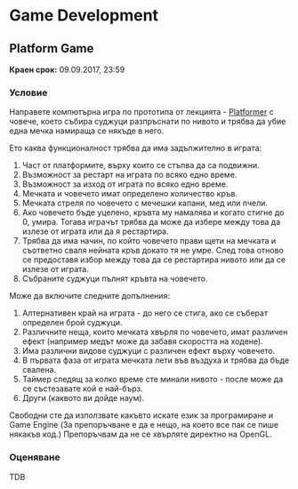 # Game Development

## Platform Game

**Краен срок:** 09.09.2017, 23:59

### Условие

Направете компютърна игра по прототипа от лекцията - [Platformer](https://en.wikipedia.org/wiki/Platform_game) с човече, което събира суджуци разпръснати по нивото и трябва да убие една мечка намираща се някъде в него.

Ето каква функционалност трябва да има задължително в играта:
1. Част от платформите, върху които се стъпва да са подвижни.
2. Възможност за рестарт на играта по всяко едно време.
3. Възможност за изход от играта по всяко едно време.
4. Мечката и човечето имат определено количество кръв.
5. Мечката стреля по човечето с мечешки капани, мед или пчели.
6. Ако човечето бъде уцелено, кръвта му намалява и когато стигне до 0, умира. Тогава играчът трябва да може да избере между това да излезе от играта или да я рестартира.
7. Трябва да има начин, по който човечето прави щети на мечката и съответно сваля нейната кръв докато тя не умре. След това отново се предоставя избор между това да се рестартира нивото или да се излезе от играта.
8. Събраните суджуци пълнят кръвта на човечето.

Може да включите следните допълнения:
1. Алтернативен край на играта - до него се стига, ако се съберат определен брой суджуци.
2. Различните неща, които мечката хвърля по човечето, имат различен ефект (например медът може да забавя скоростта на ходене).
3. Има различни видове суджуци с различен ефект върху човечето.
4. В първата фаза от играта мечката лети във въздуха и трябва да бъде свалена.
5. Таймер следящ за колко време сте минали нивото - после може да се състезавате кой е най-бърз.
6. Други (каквото ви дойде наум).

Свободни сте да използвате какъвто искате език за програмиране и Game Engine (За препоръчване е да е нещо, на което все пак се пише някакъв код.)
Препоръчвам да не се хвърляте директно на OpenGL.

### Оценяване

TDB
